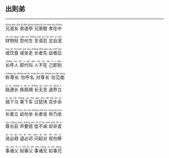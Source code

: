 ## 出則弟
---



<ruby><rb> 兄道友 弟道恭 兄弟睦 孝在中 </rb> <rt>xiōng  dào  yǒu   dì  dào  gōng   xiōng  dì  mù   xiào  zài  zhōng</rt></ruby>


<ruby><rb> 财物轻 怨何生 言语忍 忿自泯 </rb> <rt>cái  wù  qīng   yuàn  hé  shēng   yán  yǔ  rěn   fèn  zì  mǐn</rt></ruby>


<ruby><rb> 或饮食 或坐走 长者先 幼者后 </rb> <rt>huò  yǐn  shí   huò  zuò  zǒu   zhǎng  zhě  xiān   yòu  zhě  hòu</rt></ruby>


<ruby><rb> 长呼人 即代叫 人不在 己即到 </rb> <rt>zhǎng  hū  rén   jí  dài  jiào   rén  bù  zài   jǐ  jí  dào</rt></ruby>


<ruby><rb> 称尊长 勿呼名 对尊长 勿见能 </rb> <rt>chēng  zūn  zhǎng   wù  hū  míng   duì  zūn  zhǎng   wù  jiàn  néng</rt></ruby>


<ruby><rb> 路遇长 疾趋揖 长无言 退恭立 </rb> <rt>lù  yù  zhǎng   jí  qū  yī   zhǎng  wú  yán   tuì  gōng  lì</rt></ruby>


<ruby><rb> 骑下马 乘下车 过犹待 百步余 </rb> <rt>qí  xià  mǎ   chéng  xià  chē   guò  yóu  dài   bǎi  bù  yú</rt></ruby>


<ruby><rb> 长者立 幼勿坐 长者坐 命乃坐 </rb> <rt>zhǎng  zhě  lì   yòu  wù  zuò   zhǎng  zhě  zuò   mìng  nǎi  zuò</rt></ruby>


<ruby><rb> 尊长前 声要低 低不闻 却非宜 </rb> <rt>zūn  zhǎng  qián   shēng  yào  dī   dī  bù  wén   què  fēi  yí</rt></ruby>


<ruby><rb> 进必趋 退必迟 问起对 视勿移 </rb> <rt>jìn  bì  qū   tuì  bì  chí   wèn  qǐ  duì   shì  wù  yí</rt></ruby>


<ruby><rb> 事诸父 如事父 事诸兄 如事兄 </rb> <rt>shì  zhū  fù   rú  shì  fù   shì  zhū  xiōng   rú  shì  xiōng</rt></ruby>

